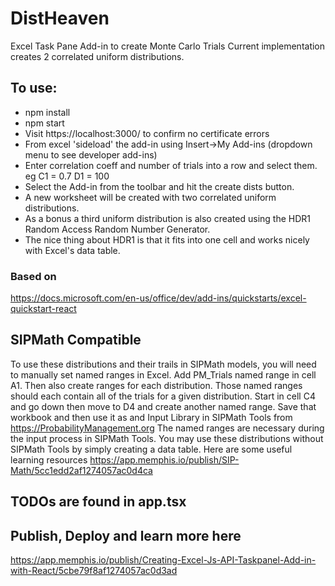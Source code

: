 # DistHeaven

Excel Task Pane Add-in to create Monte Carlo Trials
Current implementation creates 2 correlated uniform distributions.

## To use:
- npm install
- npm start
- Visit https://localhost:3000/ to confirm no certificate errors
- From excel 'sideload' the add-in using Insert->My Add-ins (dropdown menu to see developer add-ins)
- Enter correlation coeff and number of trials into a row and select them. eg
C1 = 0.7
D1 = 100
- Select the Add-in from the toolbar and hit the create dists button.
- A new worksheet will be created with two correlated uniform distributions.
- As a bonus a third uniform distribution is also created using the HDR1 Random Access Random Number Generator.
- The nice thing about HDR1 is that it fits into one cell and works nicely with Excel's data table.


### Based on
https://docs.microsoft.com/en-us/office/dev/add-ins/quickstarts/excel-quickstart-react

## SIPMath Compatible
To use these distributions and their trails in SIPMath models, you will need to manually set named ranges in Excel. Add PM_Trials named range in cell A1. Then also create ranges for each distribution. Those named ranges should each contain all of the trials for a given distribution. Start in cell C4 and go down then move to D4 and create another named range. Save that workbook and then use it as and Input Library in SIPMath Tools from https://ProbabilityManagement.org The named ranges are necessary during the input process in SIPMath Tools. You may use these distributions without SIPMath Tools by simply creating a data table. Here are some useful learning resources https://app.memphis.io/publish/SIP-Math/5cc1edd2af1274057ac0d4ca

## TODOs are found in app.tsx

## Publish, Deploy and learn more here
https://app.memphis.io/publish/Creating-Excel-Js-API-Taskpanel-Add-in-with-React/5cbe79f8af1274057ac0d3ad
